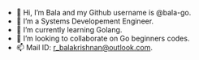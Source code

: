 - 👋 Hi, I’m Bala and my Github username is @bala-go.
- 👀 I’m a Systems Developement Engineer.
- 🌱 I’m currently learning Golang.
- 💞️ I’m looking to collaborate on Go beginners codes.
- 📫 Mail ID: r_balakrishnan@outlook.com.

<!---
bala-go/bala-go is a ✨ special ✨ repository because its `README.md` (this file) appears on your GitHub profile.
You can click the Preview link to take a look at your changes.
--->
